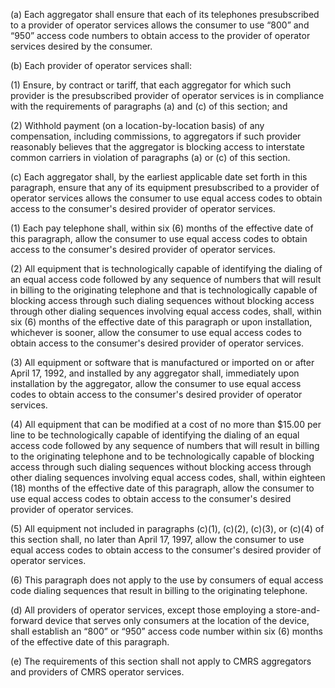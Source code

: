 (a) Each aggregator shall ensure that each of its telephones presubscribed to a provider of operator services allows the consumer to use “800” and “950” access code numbers to obtain access to the provider of operator services desired by the consumer.

(b) Each provider of operator services shall:

(1) Ensure, by contract or tariff, that each aggregator for which such provider is the presubscribed provider of operator services is in compliance with the requirements of paragraphs (a) and (c) of this section; and

(2) Withhold payment (on a location-by-location basis) of any compensation, including commissions, to aggregators if such provider reasonably believes that the aggregator is blocking access to interstate common carriers in violation of paragraphs (a) or (c) of this section.

(c) Each aggregator shall, by the earliest applicable date set forth in this paragraph, ensure that any of its equipment presubscribed to a provider of operator services allows the consumer to use equal access codes to obtain access to the consumer's desired provider of operator services.

(1) Each pay telephone shall, within six (6) months of the effective date of this paragraph, allow the consumer to use equal access codes to obtain access to the consumer's desired provider of operator services.

(2) All equipment that is technologically capable of identifying the dialing of an equal access code followed by any sequence of numbers that will result in billing to the originating telephone and that is technologically capable of blocking access through such dialing sequences without blocking access through other dialing sequences involving equal access codes, shall, within six (6) months of the effective date of this paragraph or upon installation, whichever is sooner, allow the consumer to use equal access codes to obtain access to the consumer's desired provider of operator services.

(3) All equipment or software that is manufactured or imported on or after April 17, 1992, and installed by any aggregator shall, immediately upon installation by the aggregator, allow the consumer to use equal access codes to obtain access to the consumer's desired provider of operator services.

(4) All equipment that can be modified at a cost of no more than $15.00 per line to be technologically capable of identifying the dialing of an equal access code followed by any sequence of numbers that will result in billing to the originating telephone and to be technologically capable of blocking access through such dialing sequences without blocking access through other dialing sequences involving equal access codes, shall, within eighteen (18) months of the effective date of this paragraph, allow the consumer to use equal access codes to obtain access to the consumer's desired provider of operator services.

(5) All equipment not included in paragraphs (c)(1), (c)(2), (c)(3), or (c)(4) of this section shall, no later than April 17, 1997, allow the consumer to use equal access codes to obtain access to the consumer's desired provider of operator services.

(6) This paragraph does not apply to the use by consumers of equal access code dialing sequences that result in billing to the originating telephone.

(d) All providers of operator services, except those employing a store-and-forward device that serves only consumers at the location of the device, shall establish an “800” or “950” access code number within six (6) months of the effective date of this paragraph.

(e) The requirements of this section shall not apply to CMRS aggregators and providers of CMRS operator services.

